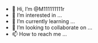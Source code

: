 - 👋 Hi, I’m @M111111111r
- 👀 I’m interested in ...
- 🌱 I’m currently learning ...
- 💞️ I’m looking to collaborate on ...
- 📫 How to reach me ...

<!---
M111111111r/M111111111r is a ✨ special ✨ repository because its `README.md` (this file) appears on your GitHub profile.
You can click the Preview link to take a look at your changes.
--->
